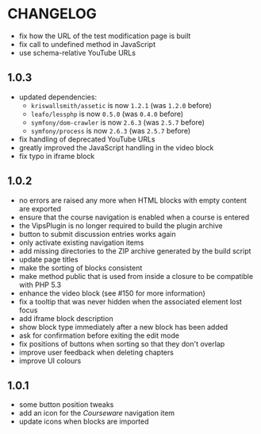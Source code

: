 CHANGELOG
=========

* fix how the URL of the test modification page is built
* fix call to undefined method in JavaScript
* use schema-relative YouTube URLs

1.0.3
-----

* updated dependencies:
  * `kriswallsmith/assetic` is now `1.2.1` (was `1.2.0` before)
  * `leafo/lessphp` is now `0.5.0` (was `0.4.0` before)
  * `symfony/dom-crawler` is now `2.6.3` (was `2.5.7` before)
  * `symfony/process` is now `2.6.3` (was `2.5.7` before)
* fix handling of deprecated YouTube URLs
* greatly improved the JavaScript handling in the video block
* fix typo in iframe block

1.0.2
-----

* no errors are raised any more when HTML blocks with empty content are
  exported
* ensure that the course navigation is enabled when a course is entered
* the VipsPlugin is no longer required to build the plugin archive
* button to submit discussion entries works again
* only activate existing navigation items
* add missing directories to the ZIP archive generated by the build script
* update page titles
* make the sorting of blocks consistent
* make method public that is used from inside a closure to be compatible
  with PHP 5.3
* enhance the video block (see #150 for more information)
* fix a tooltip that was never hidden when the associated element lost
  focus
* add iframe block description
* show block type immediately after a new block has been added
* ask for confirmation before exiting the edit mode
* fix positions of buttons when sorting so that they don't overlap
* improve user feedback when deleting chapters
* improve UI colours

1.0.1
-----

* some button position tweaks
* add an icon for the *Courseware* navigation item
* update icons when blocks are imported
